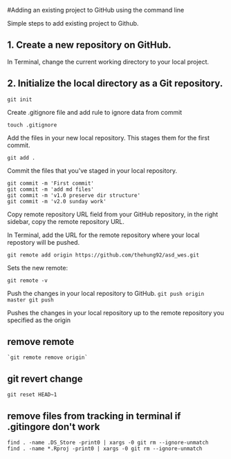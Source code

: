 #Adding an existing project to GitHub using the command line

Simple steps to add existing project to Github.

## 1. Create a new repository on GitHub.
In Terminal, change the current working directory to your local project.

## 2. Initialize the local directory as a Git repository.

	git init

Create .gitignore file and add rule to ignore data from commit

    touch .gitignore

Add the files in your new local repository. This stages them for the first commit.

	git add .

Commit the files that you've staged in your local repository.

	git commit -m 'First commit'
    git commit -m 'add md files'
    git commit -m 'v1.0 preserve dir structure'
	git commit -m 'v2.0 sunday work'



Copy remote repository URL field from your GitHub repository, in the right sidebar, copy the remote repository URL.

In Terminal, add the URL for the remote repository where your local repostory will be pushed.

	git remote add origin https://github.com/thehung92/asd_wes.git
	
Sets the new remote:
	
	git remote -v

Push the changes in your local repository to GitHub.
	`git push origin master
	git push`

Pushes the changes in your local repository up to the remote repository you specified as the origin

## remove remote
	`git remote remove origin`
## git revert change

	git reset HEAD~1

## remove files from tracking in terminal if .gitingore don't work

	find . -name .DS_Store -print0 | xargs -0 git rm --ignore-unmatch
	find . -name *.Rproj -print0 | xargs -0 git rm --ignore-unmatch

